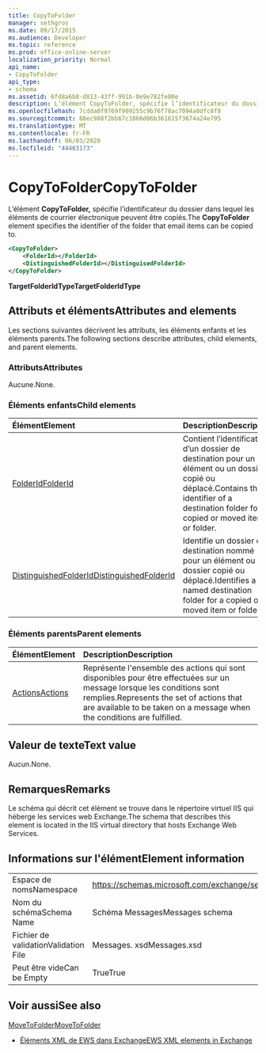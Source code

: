 ```yaml
---
title: CopyToFolder
manager: sethgros
ms.date: 09/17/2015
ms.audience: Developer
ms.topic: reference
ms.prod: office-online-server
localization_priority: Normal
api_name:
- CopyToFolder
api_type:
- schema
ms.assetid: 6fd8a6b8-d813-43ff-991b-0e9e782fe00e
description: L’élément CopyToFolder, spécifie l’identificateur du dossier dans lequel les éléments de courrier électronique peuvent être copiés.
ms.openlocfilehash: 7cdda0f9769f909255c9b76f78ac7094a8dfc8f8
ms.sourcegitcommit: 88ec988f2bb67c1866d06b361615f3674a24e795
ms.translationtype: MT
ms.contentlocale: fr-FR
ms.lasthandoff: 06/03/2020
ms.locfileid: "44463173"
---
```

# <a name="copytofolder"></a><span data-ttu-id="41183-103">CopyToFolder</span><span class="sxs-lookup"><span data-stu-id="41183-103">CopyToFolder</span></span>

<span data-ttu-id="41183-104">L’élément **CopyToFolder,** spécifie l’identificateur du dossier dans lequel les éléments de courrier électronique peuvent être copiés.</span><span class="sxs-lookup"><span data-stu-id="41183-104">The **CopyToFolder** element specifies the identifier of the folder that email items can be copied to.</span></span> 
  
```XML
<CopyToFolder>
    <FolderId></FolderId>
    <DistinguishedFolderId></DistinguisedFolderId>
</CopyToFolder>
```

 <span data-ttu-id="41183-105">**TargetFolderIdType**</span><span class="sxs-lookup"><span data-stu-id="41183-105">**TargetFolderIdType**</span></span>
## <a name="attributes-and-elements"></a><span data-ttu-id="41183-106">Attributs et éléments</span><span class="sxs-lookup"><span data-stu-id="41183-106">Attributes and elements</span></span>

<span data-ttu-id="41183-107">Les sections suivantes décrivent les attributs, les éléments enfants et les éléments parents.</span><span class="sxs-lookup"><span data-stu-id="41183-107">The following sections describe attributes, child elements, and parent elements.</span></span>
  
### <a name="attributes"></a><span data-ttu-id="41183-108">Attributs</span><span class="sxs-lookup"><span data-stu-id="41183-108">Attributes</span></span>

<span data-ttu-id="41183-109">Aucune.</span><span class="sxs-lookup"><span data-stu-id="41183-109">None.</span></span>
  
### <a name="child-elements"></a><span data-ttu-id="41183-110">Éléments enfants</span><span class="sxs-lookup"><span data-stu-id="41183-110">Child elements</span></span>

|<span data-ttu-id="41183-111">**Élément**</span><span class="sxs-lookup"><span data-stu-id="41183-111">**Element**</span></span>|<span data-ttu-id="41183-112">**Description**</span><span class="sxs-lookup"><span data-stu-id="41183-112">**Description**</span></span>|
|:-----|:-----|
|[<span data-ttu-id="41183-113">FolderId</span><span class="sxs-lookup"><span data-stu-id="41183-113">FolderId</span></span>](folderid.md) <br/> |<span data-ttu-id="41183-114">Contient l’identificateur d’un dossier de destination pour un élément ou un dossier copié ou déplacé.</span><span class="sxs-lookup"><span data-stu-id="41183-114">Contains the identifier of a destination folder for a copied or moved item or folder.</span></span>  <br/> |
|[<span data-ttu-id="41183-115">DistinguishedFolderId</span><span class="sxs-lookup"><span data-stu-id="41183-115">DistinguishedFolderId</span></span>](distinguishedfolderid.md) <br/> |<span data-ttu-id="41183-116">Identifie un dossier de destination nommé pour un élément ou un dossier copié ou déplacé.</span><span class="sxs-lookup"><span data-stu-id="41183-116">Identifies a named destination folder for a copied or moved item or folder.</span></span>  <br/> |
   
### <a name="parent-elements"></a><span data-ttu-id="41183-117">Éléments parents</span><span class="sxs-lookup"><span data-stu-id="41183-117">Parent elements</span></span>

|<span data-ttu-id="41183-118">**Élément**</span><span class="sxs-lookup"><span data-stu-id="41183-118">**Element**</span></span>|<span data-ttu-id="41183-119">**Description**</span><span class="sxs-lookup"><span data-stu-id="41183-119">**Description**</span></span>|
|:-----|:-----|
|[<span data-ttu-id="41183-120">Actions</span><span class="sxs-lookup"><span data-stu-id="41183-120">Actions</span></span>](actions.md) <br/> |<span data-ttu-id="41183-121">Représente l'ensemble des actions qui sont disponibles pour être effectuées sur un message lorsque les conditions sont remplies.</span><span class="sxs-lookup"><span data-stu-id="41183-121">Represents the set of actions that are available to be taken on a message when the conditions are fulfilled.</span></span>  <br/> |
   
## <a name="text-value"></a><span data-ttu-id="41183-122">Valeur de texte</span><span class="sxs-lookup"><span data-stu-id="41183-122">Text value</span></span>

<span data-ttu-id="41183-123">Aucun.</span><span class="sxs-lookup"><span data-stu-id="41183-123">None.</span></span>
  
## <a name="remarks"></a><span data-ttu-id="41183-124">Remarques</span><span class="sxs-lookup"><span data-stu-id="41183-124">Remarks</span></span>

<span data-ttu-id="41183-125">Le schéma qui décrit cet élément se trouve dans le répertoire virtuel IIS qui héberge les services web Exchange.</span><span class="sxs-lookup"><span data-stu-id="41183-125">The schema that describes this element is located in the IIS virtual directory that hosts Exchange Web Services.</span></span>
  
## <a name="element-information"></a><span data-ttu-id="41183-126">Informations sur l'élément</span><span class="sxs-lookup"><span data-stu-id="41183-126">Element information</span></span>

|||
|:-----|:-----|
|<span data-ttu-id="41183-127">Espace de noms</span><span class="sxs-lookup"><span data-stu-id="41183-127">Namespace</span></span>  <br/> |https://schemas.microsoft.com/exchange/services/2006/messages  <br/> |
|<span data-ttu-id="41183-128">Nom du schéma</span><span class="sxs-lookup"><span data-stu-id="41183-128">Schema Name</span></span>  <br/> |<span data-ttu-id="41183-129">Schéma Messages</span><span class="sxs-lookup"><span data-stu-id="41183-129">Messages schema</span></span>  <br/> |
|<span data-ttu-id="41183-130">Fichier de validation</span><span class="sxs-lookup"><span data-stu-id="41183-130">Validation File</span></span>  <br/> |<span data-ttu-id="41183-131">Messages. xsd</span><span class="sxs-lookup"><span data-stu-id="41183-131">Messages.xsd</span></span>  <br/> |
|<span data-ttu-id="41183-132">Peut être vide</span><span class="sxs-lookup"><span data-stu-id="41183-132">Can be Empty</span></span>  <br/> |<span data-ttu-id="41183-133">True</span><span class="sxs-lookup"><span data-stu-id="41183-133">True</span></span>  <br/> |
   
## <a name="see-also"></a><span data-ttu-id="41183-134">Voir aussi</span><span class="sxs-lookup"><span data-stu-id="41183-134">See also</span></span>



[<span data-ttu-id="41183-135">MoveToFolder</span><span class="sxs-lookup"><span data-stu-id="41183-135">MoveToFolder</span></span>](movetofolder.md)


- [<span data-ttu-id="41183-136">Éléments XML de EWS dans Exchange</span><span class="sxs-lookup"><span data-stu-id="41183-136">EWS XML elements in Exchange</span></span>](ews-xml-elements-in-exchange.md)

